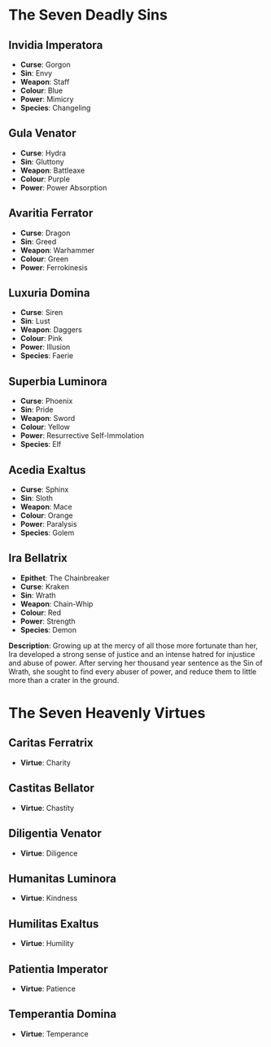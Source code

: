 
# The Seven Deadly Sins


## Invidia Imperatora
- **Curse**: Gorgon
- **Sin**: Envy
- **Weapon**: Staff
- **Colour**: Blue
- **Power**: Mimicry
- **Species**: Changeling

## Gula Venator
- **Curse**: Hydra
- **Sin**: Gluttony
- **Weapon**: Battleaxe
- **Colour**: Purple
- **Power**: Power Absorption

## Avaritia Ferrator
- **Curse**: Dragon
- **Sin**: Greed
- **Weapon**: Warhammer
- **Colour**: Green
- **Power**: Ferrokinesis

## Luxuria Domina
- **Curse**: Siren
- **Sin**: Lust
- **Weapon**: Daggers
- **Colour**: Pink
- **Power**: Illusion
- **Species**: Faerie

## Superbia Luminora
- **Curse**: Phoenix
- **Sin**: Pride
- **Weapon**: Sword
- **Colour**: Yellow
- **Power**: Resurrective Self-Immolation
- **Species**: Elf

## Acedia Exaltus
- **Curse**: Sphinx
- **Sin**: Sloth
- **Weapon**: Mace
- **Colour**: Orange
- **Power**: Paralysis
- **Species**: Golem

## Ira Bellatrix
- **Epithet**: The Chainbreaker
- **Curse**: Kraken
- **Sin**: Wrath
- **Weapon**: Chain-Whip
- **Colour**: Red
- **Power**: Strength
- **Species**: Demon

**Description**:
Growing up at the mercy of all those more fortunate than her, Ira developed a strong sense of justice and an intense hatred for injustice and abuse of power. After serving her thousand year sentence as the Sin of Wrath, she sought to find every abuser of power, and reduce them to little more than a crater in the ground.
# The Seven Heavenly Virtues


## Caritas Ferratrix
- **Virtue**: Charity

## Castitas Bellator
- **Virtue**: Chastity

## Diligentia Venator
- **Virtue**: Diligence

## Humanitas Luminora
- **Virtue**: Kindness

## Humilitas Exaltus
- **Virtue**: Humility

## Patientia Imperator
- **Virtue**: Patience

## Temperantia Domina
- **Virtue**: Temperance